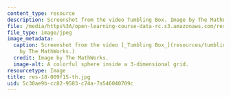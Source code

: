 ```yaml
---
content_type: resource
description: Screenshot from the video Tumbling Box. Image by The MathWorks.
file: /media/https%3A/open-learning-course-data-rc.s3.amazonaws.com/res-18-009-learn-differential-equations-up-close-with-gilbert-strang-and-cleve-moler-fall-2015/5c30ae9bcc829583c74a7a546040709c_res-18-009f15-th.jpg
file_type: image/jpeg
image_metadata:
  caption: Screenshot from the video [_Tumbling Box_](resources/tumbling-box). (Image
    by The MathWorks.)
  credit: Image by The MathWorks.
  image-alt: A colorful sphere inside a 3-dimensional grid.
resourcetype: Image
title: res-18-009f15-th.jpg
uid: 5c30ae9b-cc82-9583-c74a-7a546040709c
---
```

